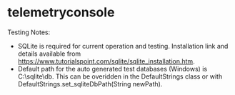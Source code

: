 # telemetryconsole

Testing Notes:

- SQLite is required for current operation and testing. Installation link and details available from https://www.tutorialspoint.com/sqlite/sqlite_installation.htm.
- Default path for the auto generated test databases (Windows) is C:\sqlite\db. This can be overidden in the DefaultStrings class or with DefaultStrings.set_sqliteDbPath(String newPath).
